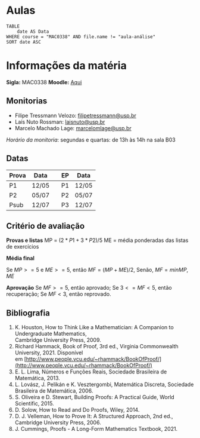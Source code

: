 # Aulas

```dataview
TABLE
	date AS Data
WHERE course = "MAC0338" AND file.name != "aula-análise"
SORT date ASC
```


# Informações da matéria

**Sigla:** MAC0338
**Moodle:** [Aqui](moodle.com)

## Monitorias

- Filipe Tressmann Velozo: filipetressmann@usp.br  
- Laís Nuto Rossman: laisnuto@usp.br
- Marcelo Machado Lage: marcelomlage@usp.br

_Horário da monitoria_: segundas e quartas: de 13h às 14h na sala B03

## Datas

| **Prova** | **Data** |     | **EP** | **Data** |
| --------- | -------- | --- | ------ | ------ |
| P1        | 12/05    |     | P1     | 12/05  |
| P2        | 05/07    |     | P2     | 05/07  |
| Psub      | 12/07    |     | P3     | 12/07  |

## Critério de avaliação

**Provas e listas**
MP = $(2*P1 + 3*P2) / 5$
ME = média ponderadas das listas de exercícios

**Média final**

Se $MP >= 5$ e $ME >= 5$,
	então $MF = (MP + ME) / 2$,
Senão, $MF = min{MP, ME}$

**Aprovação**
Se $MF >= 5$, então aprovado;
Se $3 <= MF < 5$, então recuperação;
Se $MF < 3,$ então reprovado.

## Bibliografia

1. K. Houston, How to Think Like a Mathematician: A Companion to Undergraduate Mathematics,  
Cambridge University Press, 2009.  
2. Richard Hammack, Book of Proof, 3rd ed., Virginia Commonwealth University, 2021. Disponível em [http://www.people.vcu.edu/~rhammack/BookOfProof/](http://www.people.vcu.edu/~rhammack/BookOfProof/)  
3. E. L. Lima, Números e Funções Reais, Sociedade Brasileira de Matemática, 2013.  
4. L. Lovász, J. Pelikán e K. Vesztergombi, Matemática Discreta, Sociedade Brasileira de Matemática, 2006.  
5. S. Oliveira e D. Stewart, Building Proofs: A Practical Guide, World Scientific, 2015.  
6. D. Solow, How to Read and Do Proofs, Wiley, 2014.  
7. D. J. Velleman, How to Prove It: A Structured Approach, 2nd ed., Cambridge University Press, 2006.  
8. J. Cummings, Proofs - A Long-Form Mathematics Textbook, 2021.
